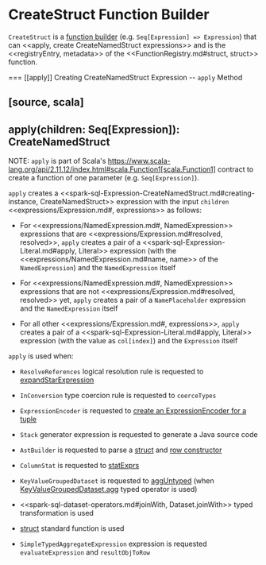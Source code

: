 # CreateStruct Function Builder

`CreateStruct` is a [function builder](../FunctionRegistry.md#expressions) (e.g. `Seq[Expression] => Expression`) that can <<apply, create CreateNamedStruct expressions>> and is the <<registryEntry, metadata>> of the <<FunctionRegistry.md#struct, struct>> function.

=== [[apply]] Creating CreateNamedStruct Expression -- `apply` Method

[source, scala]
----
apply(children: Seq[Expression]): CreateNamedStruct
----

NOTE: `apply` is part of Scala's https://www.scala-lang.org/api/2.11.12/index.html#scala.Function1[scala.Function1] contract to create a function of one parameter (e.g. `Seq[Expression]`).

`apply` creates a <<spark-sql-Expression-CreateNamedStruct.md#creating-instance, CreateNamedStruct>> expression with the input `children` <<expressions/Expression.md#, expressions>> as follows:

* For <<expressions/NamedExpression.md#, NamedExpression>> expressions that are <<expressions/Expression.md#resolved, resolved>>, `apply` creates a pair of a <<spark-sql-Expression-Literal.md#apply, Literal>> expression (with the <<expressions/NamedExpression.md#name, name>> of the `NamedExpression`) and the `NamedExpression` itself

* For <<expressions/NamedExpression.md#, NamedExpression>> expressions that are not <<expressions/Expression.md#resolved, resolved>> yet, `apply` creates a pair of a `NamePlaceholder` expression and the `NamedExpression` itself

* For all other <<expressions/Expression.md#, expressions>>, `apply` creates a pair of a <<spark-sql-Expression-Literal.md#apply, Literal>> expression (with the value as `col[index]`) and the `Expression` itself

`apply` is used when:

* `ResolveReferences` logical resolution rule is requested to [expandStarExpression](../logical-analysis-rules/ResolveReferences.md#expandStarExpression)

* `InConversion` type coercion rule is requested to `coerceTypes`

* `ExpressionEncoder` is requested to [create an ExpressionEncoder for a tuple](../ExpressionEncoder.md#tuple)

* `Stack` generator expression is requested to generate a Java source code

* `AstBuilder` is requested to parse a [struct](../sql/AstBuilder.md#visitStruct) and [row constructor](../sql/AstBuilder.md#visitRowConstructor)

* `ColumnStat` is requested to [statExprs](../cost-based-optimization/ColumnStat.md#statExprs)

* `KeyValueGroupedDataset` is requested to [aggUntyped](../basic-aggregation/KeyValueGroupedDataset.md#aggUntyped) (when [KeyValueGroupedDataset.agg](../basic-aggregation/KeyValueGroupedDataset.md#agg) typed operator is used)

* <<spark-sql-dataset-operators.md#joinWith, Dataset.joinWith>> typed transformation is used

* [struct](../functions/index.md#struct) standard function is used

* `SimpleTypedAggregateExpression` expression is requested `evaluateExpression` and `resultObjToRow`
